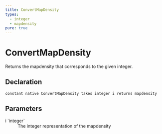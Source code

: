 ```yaml
---
title: ConvertMapDensity
types:
  - integer
  - mapdensity
pure: true
---
```


# ConvertMapDensity
Returns the mapdensity that corresponds to the given integer.

## Declaration

```
constant native ConvertMapDensity takes integer i returns mapdensity
```

## Parameters
<dl>
  <dt>i `integer`</dt>
  <dd>The integer representation of the mapdensity</dd>
</dl>